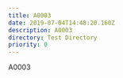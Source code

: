 ```yaml
---
title: A0003
date: 2019-07-04T14:48:20.160Z
description: A0003
directory: Test Directory
priority: 0
---
```

A0003
